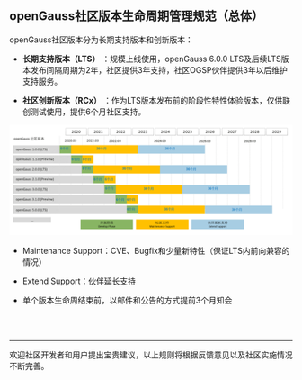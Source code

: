 <div class="markdown">

## openGauss社区版本生命周期管理规范（总体）

openGauss社区版本分为长期支持版本和创新版本：

- **长期支持版本（LTS）** ：规模上线使用，openGauss 6.0.0 LTS及后续LTS版本发布间隔周期为2年，社区提供3年支持，社区OGSP伙伴提供3年以后维护支持服务。

- **社区创新版本（RCx）** ：作为LTS版本发布前的阶段性特性体验版本，仅供联创测试使用，提供6个月社区支持。

![输入图片说明](picture/openGauss%E7%94%9F%E5%91%BD%E5%91%A8%E6%9C%9F.png)



- Maintenance Support：CVE、Bugfix和少量新特性（保证LTS内前向兼容的情况）

- Extend Support：伙伴延长支持

- 单个版本生命周结束前，以邮件和公告的方式提前3个月知会

<br/>
<br/>

-----------------------------
欢迎社区开发者和用户提出宝贵建议，以上规则将根据反馈意见以及社区实施情况不断完善。

</div>
